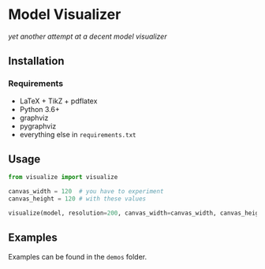 # Model Visualizer
_yet another attempt at a decent model visualizer_

## Installation

### Requirements

- LaTeX + TikZ + pdflatex
- Python 3.6+
- graphviz
- pygraphviz
- everything else in `requirements.txt`

## Usage

```python
from visualize import visualize

canvas_width = 120  # you have to experiment
canvas_height = 120 # with these values

visualize(model, resolution=200, canvas_width=canvas_width, canvas_height=canvas_height)
```

## Examples

Examples can be found in the `demos` folder.